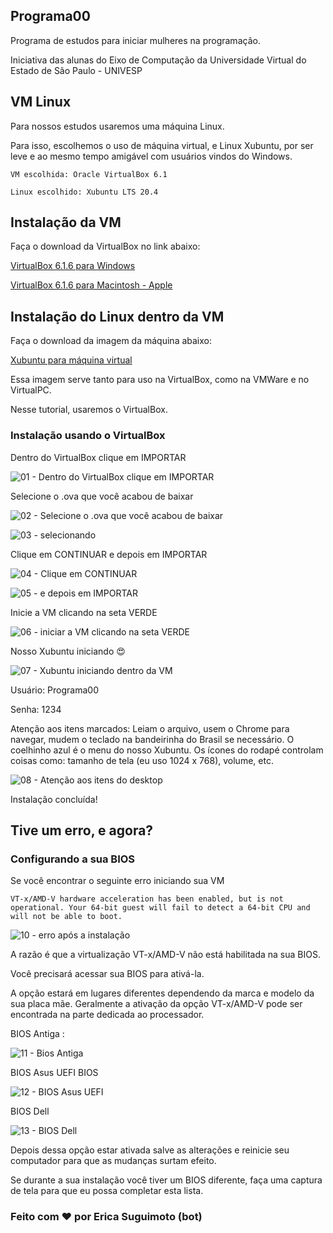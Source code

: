## Programa00

Programa de estudos para iniciar mulheres na programação.

Iniciativa das alunas do Eixo de Computação da Universidade Virtual do Estado de São Paulo - UNIVESP

## VM Linux

Para nossos estudos usaremos uma máquina Linux.

Para isso, escolhemos o uso de máquina virtual, e Linux Xubuntu, por ser leve e ao mesmo tempo amigável
com usuários vindos do Windows.

```
VM escolhida: Oracle VirtualBox 6.1

Linux escolhido: Xubuntu LTS 20.4 
```


## Instalação da VM

Faça o download da VirtualBox no link abaixo:

[VirtualBox 6.1.6 para Windows](https://download.virtualbox.org/virtualbox/6.1.6/VirtualBox-6.1.6-137129-Win.exe)

[VirtualBox 6.1.6 para Macintosh - Apple](https://download.virtualbox.org/virtualbox/6.1.6/VirtualBox-6.1.6-137129-OSX.dmg)


## Instalação do Linux dentro da VM

Faça o download da imagem da máquina abaixo:

[Xubuntu para máquina virtual](https://transferxl.com/06jXygR991BS6c)

Essa imagem serve tanto para uso na VirtualBox, como na VMWare e no VirtualPC.

Nesse tutorial, usaremos o VirtualBox.

### Instalação usando o VirtualBox

Dentro do VirtualBox clique em IMPORTAR

![01 - Dentro do VirtualBox clique em IMPORTAR](https://github.com/Programa00/VM-Xubuntu/blob/master/01-importar.png)

Selecione o .ova que você acabou de baixar

![02 - Selecione o .ova que você acabou de baixar](https://github.com/Programa00/VM-Xubuntu/blob/master/02-selecionar-ova.png)

![03 - selecionando](https://github.com/Programa00/VM-Xubuntu/blob/master/03-selecionar-ova.png)

Clique em CONTINUAR e depois em IMPORTAR

![04 - Clique em CONTINUAR](https://github.com/Programa00/VM-Xubuntu/blob/master/04-clique-continuar.png)

![05 - e depois em IMPORTAR](https://github.com/Programa00/VM-Xubuntu/blob/master/05-clique-importar.png)

Inicie a VM clicando na seta VERDE

![06 - iniciar a VM clicando na seta VERDE](https://github.com/Programa00/VM-Xubuntu/blob/master/06-inicie-a-VM.png)

Nosso Xubuntu iniciando :heart_eyes:

![07 - Xubuntu iniciando dentro da VM](https://github.com/Programa00/VM-Xubuntu/blob/master/07-VM%20iniciando.png)

Usuário: Programa00

Senha: 1234


Atenção aos itens marcados: Leiam o arquivo, usem o Chrome para navegar, mudem o teclado na bandeirinha do Brasil se necessário. O coelhinho azul é o menu do nosso Xubuntu. Os ícones do rodapé controlam coisas como: tamanho de tela (eu uso 1024 x 768), volume, etc.

![08 - Atenção aos itens do desktop](https://github.com/Programa00/VM-Xubuntu/blob/master/08-atencao-aos-itens.png)

Instalação concluída!

## Tive um erro, e agora?
### Configurando a sua BIOS

Se você encontrar o seguinte erro iniciando sua VM 
```
VT-x/AMD-V hardware acceleration has been enabled, but is not operational. Your 64-bit guest will fail to detect a 64-bit CPU and will not be able to boot.
```
![10 - erro após a instalação](https://github.com/Programa00/VM-Xubuntu/blob/master/10-erro.png)

A razão é que a virtualização VT-x/AMD-V não está habilitada na sua BIOS.

Você precisará acessar sua BIOS para ativá-la.


A opção estará em lugares diferentes dependendo da marca e modelo da sua placa mãe. Geralmente a ativação da opção VT-x/AMD-V pode ser encontrada na parte dedicada ao processador.

BIOS Antiga :

![11 - Bios Antiga](https://github.com/Programa00/VM-Xubuntu/blob/master/11-bios-antiga.png)

BIOS Asus UEFI BIOS

![12 - BIOS Asus UEFI](https://github.com/Programa00/VM-Xubuntu/blob/master/12-asus-uefi-bios.png)

BIOS Dell

![13 - BIOS Dell](https://github.com/Programa00/VM-Xubuntu/blob/master/13-dell.png)

Depois dessa opção estar ativada salve as alterações e reinicie seu computador para que as mudanças surtam efeito.

Se durante a sua instalação você tiver um BIOS diferente, faça uma captura de tela para que eu possa completar esta lista.


### Feito com :heart: por Erica Suguimoto (bot)
